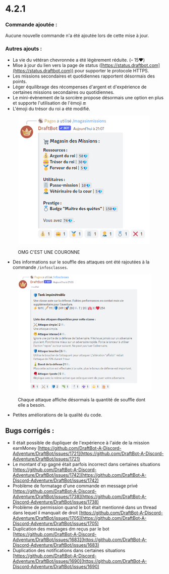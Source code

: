 # 4.2.1

### Commande ajoutée :

Aucune nouvelle commande n'a été ajoutée lors de cette mise à jour.

### Autres ajouts :

* La vie du vétéran chevronnée a été légèrement réduite. (– 15❤️)
* Mise à jour du lien vers la page de status ([https://status.draftbot.com](https://status.draftbot.com)) pour supporter le protocole HTTPS.
* Les missions secondaires et quotidiennes rapportent désormais des points.
* Léger équilibrage des récompenses d'argent et d'expérience de certaines missions secondaires ou quotidiennes.
* Le mini-évènement de la sorcière propose désormais une option en plus et supporte l'utilisation de l'émoji 🔚
* L'émoji du trésor du roi a été modifié.

<figure><img src="../.gitbook/assets/image (45).png" alt=""><figcaption><p>OMG C'EST UNE COURONNE</p></figcaption></figure>

* Des informations sur le souffle des attaques ont été rajoutées à la commande `/infosclasses`.

<figure><img src="../.gitbook/assets/image (49).png" alt=""><figcaption><p>Chaque attaque affiche désormais la quantité de souffle dont elle a besoin.</p></figcaption></figure>

* Petites améliorations de la qualité du code.

## Bugs corrigés :

* Il était possible de dupliquer de l'expérience à l'aide de la mission earnMoney [https://github.com/DraftBot-A-Discord-Adventure/DraftBot/issues/1721](https://github.com/DraftBot-A-Discord-Adventure/DraftBot/issues/1721)
* Le montant d'xp gagné était parfois incorrect dans certaines situations [https://github.com/DraftBot-A-Discord-Adventure/DraftBot/issues/1742](https://github.com/DraftBot-A-Discord-Adventure/DraftBot/issues/1742)
* Problème de formatage d'une commande en message privé [https://github.com/DraftBot-A-Discord-Adventure/DraftBot/issues/1738](https://github.com/DraftBot-A-Discord-Adventure/DraftBot/issues/1738)
* Problème de permission quand le bot était mentionné dans un thread dans lequel il manquait de droit [https://github.com/DraftBot-A-Discord-Adventure/DraftBot/issues/1705](https://github.com/DraftBot-A-Discord-Adventure/DraftBot/issues/1705)
* Duplication des messages dm reçus par le bot [https://github.com/DraftBot-A-Discord-Adventure/DraftBot/issues/1683](https://github.com/DraftBot-A-Discord-Adventure/DraftBot/issues/1683)
* Duplication des notifications dans certaines situations [https://github.com/DraftBot-A-Discord-Adventure/DraftBot/issues/1690](https://github.com/DraftBot-A-Discord-Adventure/DraftBot/issues/1690)
